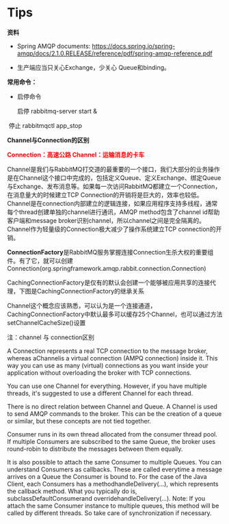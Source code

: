 # Tips

**资料**

- Spring AMQP documents:  https://docs.spring.io/spring-amqp/docs/2.1.0.RELEASE/reference/pdf/spring-amqp-reference.pdf

- 生产端应当只关心Exchange，少关心 Queue和binding。



**常用命令：**

- 启停命令

     启停 rabbitmq-server start &

​          停止 rabbitmqctl app_stop



**Channel与Connection的区别**

<font color=red>**Connection：高速公路   Channel：运输消息的卡车**</font>

Channel是我们与RabbitMQ打交道的最重要的一个接口，我们大部分的业务操作是在Channel这个接口中完成的，包括定义Queue、定义Exchange、绑定Queue与Exchange、发布消息等。如果每一次访问RabbitMQ都建立一个Connection，在消息量大的时候建立TCP Connection的开销将是巨大的，效率也较低。Channel是在connection内部建立的逻辑连接，如果应用程序支持多线程，通常每个thread创建单独的channel进行通讯，AMQP method包含了channel id帮助客户端和message broker识别channel，所以channel之间是完全隔离的。Channel作为轻量级的Connection极大减少了操作系统建立TCP connection的开销。

**ConnectionFactory**是RabbitMQ服务掌握连接Connection生杀大权的重要组件。有了它，就可以创建Connection(org.springframework.amqp.rabbit.connection.Connection)

CachingConnectionFactory是仅有的默认会创建一个能够被应用共享的连接代理，下图是CachingConnectionFactory的继承关系

Channel这个概念应该熟悉，可以认为是一个连接通道，CachingConnectionFactory中默认最多可以缓存25个Channel，也可以通过方法setChannelCacheSize()设置

注：channel 与 connection区别

A Connection represents a real TCP connection to the message broker, whereas aChannelis a virtual connection (AMPQ connection) inside it. This way you can use as many (virtual) connections as you want inside your application without overloading the broker with TCP connections.

You can use one Channel for everything. However, if you have multiple threads, it's suggested to use a different Channel for each thread.

There is no direct relation between Channel and Queue. A Channel is used to send AMQP commands to the broker. This can be the creation of a queue or similar, but these concepts are not tied together.

Consumer runs in its own thread allocated from the consumer thread pool. If multiple Consumers are subscribed to the same Queue, the broker uses round-robin to distribute the messages between them equally.

It is also possible to attach the same Consumer to multiple Queues. You can understand Consumers as callbacks. These are called everytime a message arrives on a Queue the Consumer is bound to. For the case of the Java Client, each Consumers has a methodhandleDelivery(...), which represents the callback method. What you typically do is, subclassDefaultConsumerand overridehandleDelivery(...). Note: If you attach the same Consumer instance to multiple queues, this method will be called by different threads. So take care of synchronization if necessary.



